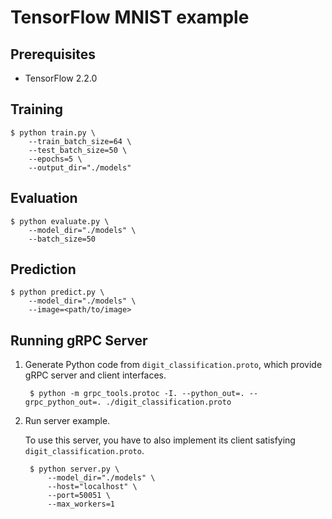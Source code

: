 # TensorFlow MNIST example


## Prerequisites

- TensorFlow 2.2.0


## Training

    $ python train.py \
        --train_batch_size=64 \
        --test_batch_size=50 \
        --epochs=5 \
        --output_dir="./models"


## Evaluation

    $ python evaluate.py \
        --model_dir="./models" \
        --batch_size=50


## Prediction

    $ python predict.py \
        --model_dir="./models" \
        --image=<path/to/image>


## Running gRPC Server

1. Generate Python code from `digit_classification.proto`, which provide gRPC server and client interfaces.

        $ python -m grpc_tools.protoc -I. --python_out=. --grpc_python_out=. ./digit_classification.proto

2. Run server example.

    To use this server, you have to also implement its client satisfying `digit_classification.proto`.

        $ python server.py \
            --model_dir="./models" \
            --host="localhost" \
            --port=50051 \
            --max_workers=1
